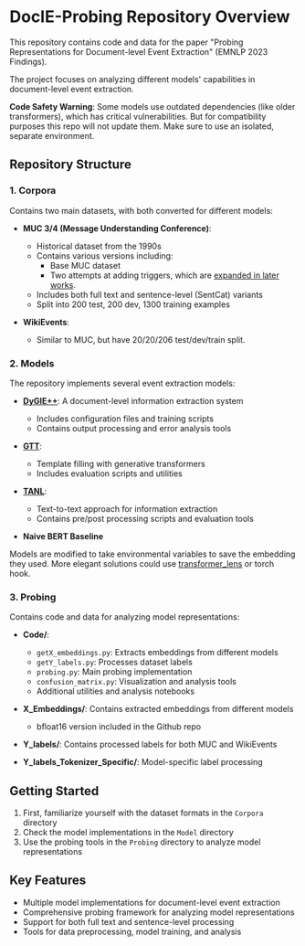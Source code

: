 # DocIE-Probing Repository Overview

This repository contains code and data for the paper "Probing Representations for Document-level Event Extraction" (EMNLP 2023 Findings). 

The project focuses on analyzing different models' capabilities in document-level event extraction.

**Code Safety Warning**: Some models use outdated dependencies (like older transformers), which has critical vulnerabilities. But for compatibility purposes this repo will not update them. Make sure to use an isolated, separate environment.

## Repository Structure

### 1. Corpora
Contains two main datasets, with both converted for different models:

- **MUC 3/4 (Message Understanding Conference)**: 
  - Historical dataset from the 1990s
  - Contains various versions including:
    - Base MUC dataset
    - Two attempts at adding triggers, which are [expanded in later works](https://arxiv.org/abs/2411.08708v1). 
  - Includes both full text and sentence-level (SentCat) variants
  - Split into 200 test, 200 dev, 1300 training examples

- **WikiEvents**:
  - Similar to MUC, but have 20/20/206 test/dev/train split.

### 2. Models
The repository implements several event extraction models:

- [**DyGIE++**](https://github.com/dwadden/dygiepp): A document-level information extraction system
  - Includes configuration files and training scripts
  - Contains output processing and error analysis tools

- [**GTT**](https://github.com/xinyadu/gtt): 
  - Template filling with generative transformers
  - Includes evaluation scripts and utilities

- [**TANL**](https://github.com/amazon-science/tanl): 
  - Text-to-text approach for information extraction
  - Contains pre/post processing scripts and evaluation tools

- **Naive BERT Baseline**

Models are modified to take environmental variables to save the embedding they used. More elegant solutions could use [transformer_lens](https://github.com/TransformerLensOrg/TransformerLens) or torch hook.

### 3. Probing
Contains code and data for analyzing model representations:

- **Code/**:
  - `getX_embeddings.py`: Extracts embeddings from different models
  - `getY_labels.py`: Processes dataset labels
  - `probing.py`: Main probing implementation
  - `confusion_matrix.py`: Visualization and analysis tools
  - Additional utilities and analysis notebooks

- **X_Embeddings/**: Contains extracted embeddings from different models
  - bfloat16 version included in the Github repo
- **Y_labels/**: Contains processed labels for both MUC and WikiEvents
- **Y_labels_Tokenizer_Specific/**: Model-specific label processing

## Getting Started

1. First, familiarize yourself with the dataset formats in the `Corpora` directory
2. Check the model implementations in the `Model` directory
3. Use the probing tools in the `Probing` directory to analyze model representations

## Key Features

- Multiple model implementations for document-level event extraction
- Comprehensive probing framework for analyzing model representations
- Support for both full text and sentence-level processing
- Tools for data preprocessing, model training, and analysis
